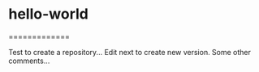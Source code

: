 # hello-world
=============

Test to create a repository...
Edit next to create new version.
Some other comments...
